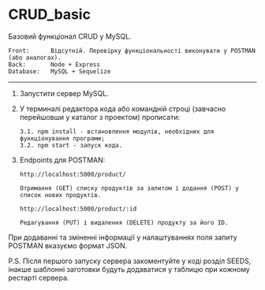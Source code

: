 # CRUD_basic

Базовий функціонал CRUD у MySQL.

    Front:      Відсутній. Перевірку функціональності виконувати у POSTMAN (або аналогах).
    Back:       Node + Express
    Database:   MySQL + Sequelize
__________________________________________________________________

1.  Запустити сервер MySQL.

2.  У терминалі редактора кода або командній строці (завчасно перейшовши у каталог з проектом) прописати:
   
        3.1. npm install - встановлення модулів, необхідних для функціонування програми;
        3.2. npm start - запуск кода.

4.  Endpoints для POSTMAN:

        http://localhost:5000/product/
        
        Отримання (GET) списку продуктів за запитом і додання (POST) у список нових продуктів.
        
        http://localhost:5000/product/:id

        Редагування (PUT) і видалення (DELETE) продукту за його ID.

При додаванні та зміненні інформації у налаштуваннях поля запиту POSTMAN вказуємо формат JSON.

P.S. Після першого запуску сервера закоментуйте у коді розділ SEEDS, 
     інакше шаблонні заготовки будуть додаватися у таблицю при кожному рестарті сервера.
